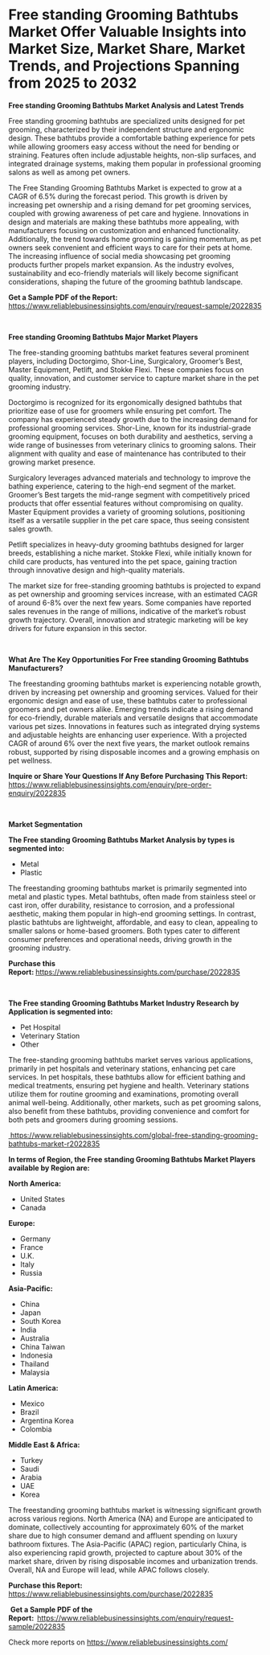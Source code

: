 <p><h1>Free standing Grooming Bathtubs Market Offer Valuable Insights into Market Size, Market Share, Market Trends, and Projections Spanning from 2025 to 2032</h1></p><p><strong>Free standing Grooming Bathtubs Market Analysis and Latest Trends</strong></p>
<p><p>Free standing grooming bathtubs are specialized units designed for pet grooming, characterized by their independent structure and ergonomic design. These bathtubs provide a comfortable bathing experience for pets while allowing groomers easy access without the need for bending or straining. Features often include adjustable heights, non-slip surfaces, and integrated drainage systems, making them popular in professional grooming salons as well as among pet owners.</p><p>The Free Standing Grooming Bathtubs Market is expected to grow at a CAGR of 6.5% during the forecast period. This growth is driven by increasing pet ownership and a rising demand for pet grooming services, coupled with growing awareness of pet care and hygiene. Innovations in design and materials are making these bathtubs more appealing, with manufacturers focusing on customization and enhanced functionality. Additionally, the trend towards home grooming is gaining momentum, as pet owners seek convenient and efficient ways to care for their pets at home. The increasing influence of social media showcasing pet grooming products further propels market expansion. As the industry evolves, sustainability and eco-friendly materials will likely become significant considerations, shaping the future of the grooming bathtub landscape.</p></p>
<p><strong>Get a Sample PDF of the Report:&nbsp;</strong> <a href="https://www.reliablebusinessinsights.com/enquiry/request-sample/2022835?utm_campaign=3032&utm_medium=2&utm_source=Github&utm_content=ia&utm_term=29032025&utm_id=free-standing-grooming-bathtubs">https://www.reliablebusinessinsights.com/enquiry/request-sample/2022835</a></p>
<p>&nbsp;</p>
<p><strong>Free standing Grooming Bathtubs Major Market Players</strong></p>
<p><p>The free-standing grooming bathtubs market features several prominent players, including Doctorgimo, Shor-Line, Surgicalory, Groomer’s Best, Master Equipment, Petlift, and Stokke Flexi. These companies focus on quality, innovation, and customer service to capture market share in the pet grooming industry.</p><p>Doctorgimo is recognized for its ergonomically designed bathtubs that prioritize ease of use for groomers while ensuring pet comfort. The company has experienced steady growth due to the increasing demand for professional grooming services. Shor-Line, known for its industrial-grade grooming equipment, focuses on both durability and aesthetics, serving a wide range of businesses from veterinary clinics to grooming salons. Their alignment with quality and ease of maintenance has contributed to their growing market presence.</p><p>Surgicalory leverages advanced materials and technology to improve the bathing experience, catering to the high-end segment of the market. Groomer’s Best targets the mid-range segment with competitively priced products that offer essential features without compromising on quality. Master Equipment provides a variety of grooming solutions, positioning itself as a versatile supplier in the pet care space, thus seeing consistent sales growth.</p><p>Petlift specializes in heavy-duty grooming bathtubs designed for larger breeds, establishing a niche market. Stokke Flexi, while initially known for child care products, has ventured into the pet space, gaining traction through innovative design and high-quality materials.</p><p>The market size for free-standing grooming bathtubs is projected to expand as pet ownership and grooming services increase, with an estimated CAGR of around 6-8% over the next few years. Some companies have reported sales revenues in the range of millions, indicative of the market’s robust growth trajectory. Overall, innovation and strategic marketing will be key drivers for future expansion in this sector.</p></p>
<p>&nbsp;</p>
<p><strong>What Are The Key Opportunities For Free standing Grooming Bathtubs Manufacturers?</strong></p>
<p><p>The freestanding grooming bathtubs market is experiencing notable growth, driven by increasing pet ownership and grooming services. Valued for their ergonomic design and ease of use, these bathtubs cater to professional groomers and pet owners alike. Emerging trends indicate a rising demand for eco-friendly, durable materials and versatile designs that accommodate various pet sizes. Innovations in features such as integrated drying systems and adjustable heights are enhancing user experience. With a projected CAGR of around 6% over the next five years, the market outlook remains robust, supported by rising disposable incomes and a growing emphasis on pet wellness.</p></p>
<p><strong>Inquire or Share Your Questions If Any Before Purchasing This Report:</strong> <a href="https://www.reliablebusinessinsights.com/enquiry/pre-order-enquiry/2022835?utm_campaign=3032&utm_medium=2&utm_source=Github&utm_content=ia&utm_term=29032025&utm_id=free-standing-grooming-bathtubs">https://www.reliablebusinessinsights.com/enquiry/pre-order-enquiry/2022835</a></p>
<p>&nbsp;</p>
<p><strong>Market Segmentation</strong></p>
<p><strong>The Free standing Grooming Bathtubs Market Analysis by types is segmented into:</strong></p>
<p><ul><li>Metal</li><li>Plastic</li></ul></p>
<p><p>The freestanding grooming bathtubs market is primarily segmented into metal and plastic types. Metal bathtubs, often made from stainless steel or cast iron, offer durability, resistance to corrosion, and a professional aesthetic, making them popular in high-end grooming settings. In contrast, plastic bathtubs are lightweight, affordable, and easy to clean, appealing to smaller salons or home-based groomers. Both types cater to different consumer preferences and operational needs, driving growth in the grooming industry.</p></p>
<p><strong>Purchase this Report:&nbsp;</strong><a href="https://www.reliablebusinessinsights.com/purchase/2022835?utm_campaign=3032&utm_medium=2&utm_source=Github&utm_content=ia&utm_term=29032025&utm_id=free-standing-grooming-bathtubs">https://www.reliablebusinessinsights.com/purchase/2022835</a></p>
<p>&nbsp;</p>
<p><strong>The Free standing Grooming Bathtubs Market Industry Research by Application is segmented into:</strong></p>
<p><ul><li>Pet Hospital</li><li>Veterinary Station</li><li>Other</li></ul></p>
<p><p>The free-standing grooming bathtubs market serves various applications, primarily in pet hospitals and veterinary stations, enhancing pet care services. In pet hospitals, these bathtubs allow for efficient bathing and medical treatments, ensuring pet hygiene and health. Veterinary stations utilize them for routine grooming and examinations, promoting overall animal well-being. Additionally, other markets, such as pet grooming salons, also benefit from these bathtubs, providing convenience and comfort for both pets and groomers during grooming sessions.</p></p>
<p><a href="https://www.reliablebusinessinsights.com/global-free-standing-grooming-bathtubs-market-r2022835?utm_campaign=3032&utm_medium=2&utm_source=Github&utm_content=ia&utm_term=29032025&utm_id=free-standing-grooming-bathtubs">&nbsp;https://www.reliablebusinessinsights.com/global-free-standing-grooming-bathtubs-market-r2022835</a></p>
<p><strong>In terms of Region, the Free standing Grooming Bathtubs Market Players available by Region are:</strong></p>
<p>
    <p> <strong> North America: </strong>
        <ul>
            <li>United States</li>
            <li>Canada</li>
        </ul>
        </p> 
    <p> <strong> Europe: </strong>
        <ul>
            <li>Germany</li>
            <li>France</li>
            <li>U.K.</li>
            <li>Italy</li>
            <li>Russia</li>
        </ul>
        </p> 
    <p> <strong> Asia-Pacific: </strong>
        <ul>
            <li>China</li>
            <li>Japan</li>
            <li>South Korea</li>
            <li>India</li>
            <li>Australia</li>
            <li>China Taiwan</li>
            <li>Indonesia</li>
            <li>Thailand</li>
            <li>Malaysia</li>
        </ul>
        </p> 
    <p> <strong> Latin America: </strong>
        <ul>
            <li>Mexico</li>
            <li>Brazil</li>
            <li>Argentina Korea</li>
            <li>Colombia</li>
        </ul>
        </p> 
    <p> <strong> Middle East & Africa: </strong>
        <ul>
            <li>Turkey</li>
            <li>Saudi</li>
            <li>Arabia</li>
            <li>UAE</li>
            <li>Korea</li>
        </ul>
    </p>
    </p>
<p><p>The freestanding grooming bathtubs market is witnessing significant growth across various regions. North America (NA) and Europe are anticipated to dominate, collectively accounting for approximately 60% of the market share due to high consumer demand and affluent spending on luxury bathroom fixtures. The Asia-Pacific (APAC) region, particularly China, is also experiencing rapid growth, projected to capture about 30% of the market share, driven by rising disposable incomes and urbanization trends. Overall, NA and Europe will lead, while APAC follows closely.</p></p>
<p><strong>Purchase this Report: </strong><a href="https://www.reliablebusinessinsights.com/purchase/2022835?utm_campaign=3032&utm_medium=2&utm_source=Github&utm_content=ia&utm_term=29032025&utm_id=free-standing-grooming-bathtubs">https://www.reliablebusinessinsights.com/purchase/2022835</a></p>
<p>&nbsp;<strong>Get a Sample PDF of the Report:&nbsp;&nbsp;</strong><a href="https://www.reliablebusinessinsights.com/enquiry/request-sample/2022835?utm_campaign=3032&utm_medium=2&utm_source=Github&utm_content=ia&utm_term=29032025&utm_id=free-standing-grooming-bathtubs">https://www.reliablebusinessinsights.com/enquiry/request-sample/2022835</a></p>
<p><strong></strong></p>
<p>Check more reports on <a href="https://www.reliablebusinessinsights.com/?utm_campaign=3032&utm_medium=2&utm_source=Github&utm_content=ia&utm_term=29032025&utm_id=free-standing-grooming-bathtubs">https://www.reliablebusinessinsights.com/</a></p>